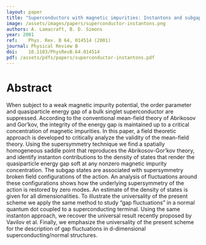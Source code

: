 ```yaml
---
layout: paper
title: "Superconductors with magnetic impurities: Instantons and subgap states"
image: /assets/images/papers/superconductor-instantons.png
authors: A. Lamacraft, B. D. Simons
year: 2001
ref: 	Phys. Rev. B 64, 014514 (2001)
journal: Physical Review B
doi: 	10.1103/PhysRevB.64.014514
pdf: /assets/pdfs/papers/superconductor-instantons.pdf
---
```


# Abstract

When subject to a weak magnetic impurity potential, the order parameter and quasiparticle energy gap of a bulk singlet superconductor are suppressed. According to the conventional mean-field theory of Abrikosov and Gor’kov, the integrity of the energy gap is maintained up to a critical concentration of magnetic impurities. In this paper, a field theoretic approach is developed to critically analyze the validity of the mean-field theory. Using the supersymmetry technique we find a spatially homogeneous saddle point that reproduces the Abrikosov-Gor’kov theory, and identify instanton contributions to the density of states that render the quasiparticle energy gap soft at any nonzero magnetic impurity concentration. The subgap states are associated with supersymmetry broken field configurations of the action. An analysis of fluctuations around these configurations shows how the underlying supersymmetry of the action is restored by zero modes. An estimate of the density of states is given for all dimensionalities. To illustrate the universality of the present scheme we apply the same method to study “gap fluctuations” in a normal quantum dot coupled to a superconducting terminal. Using the same instanton approach, we recover the universal result recently proposed by Vavilov et al. Finally, we emphasize the universality of the present scheme for the description of gap fluctuations in d-dimensional superconducting/normal structures.
